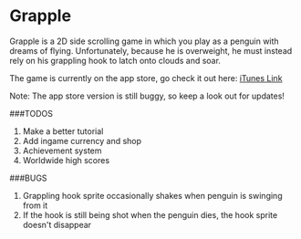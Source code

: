 # Grapple

Grapple is a 2D side scrolling game in which you play as a penguin with dreams of flying. Unfortunately, because he is overweight,
he must instead rely on his grappling hook to latch onto clouds and soar.

The game is currently on the app store, go check it out here: [iTunes Link](https://itunes.apple.com/us/app/grapple!/id1141115019?mt=8)

Note: The app store version is still buggy, so keep a look out for updates!

###TODOS
1. Make a better tutorial
2. Add ingame currency and shop
3. Achievement system
4. Worldwide high scores

###BUGS
1. Grappling hook sprite occasionally shakes when penguin is swinging from it
2. If the hook is still being shot when the penguin dies, the hook sprite doesn't disappear
